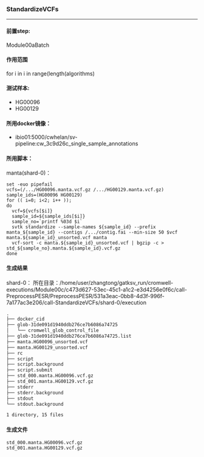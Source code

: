 ### StandardizeVCFs
***
#### 前置step:
Module00aBatch
#### 作用范围
for i in i in range(length(algorithms)
#### 测试样本:
+ HG00096
+ HG00129
#### 所用docker镜像：
+ ibio01:5000/cwhelan/sv-pipeline:cw_3c9d26c_single_sample_annotations
#### 所用脚本：
manta(shard-0)：
```xhsell
set -euo pipefail
vcfs=(/.../HG00096.manta.vcf.gz /.../HG00129.manta.vcf.gz)
sample_ids=(HG00096 HG00129)
for (( i=0; i<2; i++ ));
do
  vcf=${vcfs[$i]}
  sample_id=${sample_ids[$i]}
  sample_no=`printf %03d $i`
  svtk standardize --sample-names ${sample_id} --prefix manta_${sample_id} --contigs /.../contig.fai --min-size 50 $vcf manta.${sample_id}_unsorted.vcf manta
  vcf-sort -c manta.${sample_id}_unsorted.vcf | bgzip -c > std_${sample_no}.manta.${sample_id}.vcf.gz
done
```
#### 生成结果
shard-0：
所在目录：/home/user/zhangtong/gatksv_run/cromwell-executions/Module00c/c473d627-53ec-45c1-a1c2-e3d4256e0f6c/call-PreprocessPESR/PreprocessPESR/531a3eac-0bb8-4d3f-996f-7a177ac3e206/call-StandardizeVCFs/shard-0/execution
```xml
.
├── docker_cid
├── glob-31de091d1940ddb276ce7b6086a74725
│   └── cromwell_glob_control_file
├── glob-31de091d1940ddb276ce7b6086a74725.list
├── manta.HG00096_unsorted.vcf
├── manta.HG00129_unsorted.vcf
├── rc
├── script
├── script.background
├── script.submit
├── std_000.manta.HG00096.vcf.gz
├── std_001.manta.HG00129.vcf.gz
├── stderr
├── stderr.background
├── stdout
└── stdout.background

1 directory, 15 files
```
#### 生成文件
```
std_000.manta.HG00096.vcf.gz
std_001.manta.HG00129.vcf.gz
```